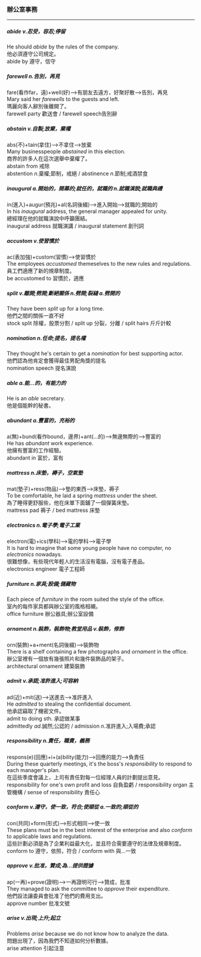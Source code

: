 ### 辦公室事務
---
##### abide *v*.忍受，容忍;停留
He should *abide* by the rules of the company.  
他必須遵守公司規定。  
abide by 遵守，信守  

##### farewell *n*.告別，再見  
fare(看作far，遠)+well(好)-->有朋友去遠方，好聚好散-->告別，再見  
Mary said her *farewells* to the guests and left.  
瑪麗向客人辭別後離開了。  
farewell party 歡送會 / farewell speech告別辭  

##### abstain *v*.自製;放棄，棄權  
abs(不)+tain(拿住)-->不拿住-->放棄  
Many businesspeople *abstained* in this election.  
商界的許多人在這次選舉中棄權了。  
abstain from 戒除  
abstention *n*.棄權;節制，戒絕 / abstinence *n*.節制;戒酒禁食  

##### inaugural *a*.開始的，開幕的;就任的，就職的 *n*.就職演說;就職典禮  
in(進入)+augur(預兆)+al(名詞後綴)-->進入開始-->就職的;開始的  
In his *inaugural* address, the general manager appealed for unity.  
總經理在他的就職演說中呼籲團結。  
inaugural address 就職演講 / inaugural statement 創刊詞  

##### accustom *v*.使習慣於  
ac(表加強)+custom(習慣)-->使習慣於  
The employees *accustomed* themeselves to the new rules and regulations.  
員工們適應了新的規章制度。  
be accustomed to 習慣於，適應  

##### split *v*.離開;劈開;斷絕關係 *n*.劈開;裂縫 *a*.劈開的  
They have been *split* up for a long time.  
他們之間的關係一直不好  
stock split 除權，股票分割 / split up 分裂，分離 / split hairs 斤斤計較  

##### nomination *n*.任命;提名，提名權  
They thought he's certain to get a *nomination* for best supporting actor.  
他們認為他肯定會獲得最佳男配角獎的提名  
nomination speech 提名演說  

##### able *a*.能...的，有能力的  
He is an *able* secretary.  
他是個能幹的秘書。  

##### abundant *a*.豐富的，充裕的  
a(無)+bund(看作bound，邊界)+ant(...的)-->無邊無際的-->豐富的  
He has *abundant* work experience.  
他擁有豐富的工作經驗。  
abundant in 富於，富有  

##### mattress *n*.床墊，褥子，空氣墊  
mat(墊子)+ress(物品)-->墊的東西-->床墊，褥子  
To be comfortable, he laid a spring *mattress* under the sheet.  
為了睡得更舒服些，他在床單下面鋪了一個彈簧床墊。  
mattress pad 褥子 / bed mattress 床墊  

##### electronics *n*.電子學;電子工業  
electron(電)+ics(學科)-->電的學科-->電子學  
It is hard to imagine that some young people have no computer, no *electronics* nowadays.  
很難想像，有些現代年輕人的生活沒有電腦，沒有電子產品。  
electronics engineer 電子工程師  

##### furniture *n*.家具;設備;儲藏物  
Each piece of *furniture* in the room suited the style of the office.  
室內的每件家具都與辦公室的風格相襯。  
office furniture 辦公器具;辦公室設備  

##### ornament *n*.裝飾，裝飾物;教堂用品 *v*.裝飾，修飾  
orn(裝飾)+a+ment(名詞後綴)-->裝飾物  
There is a shelf containing a few photographs and *ornament* in the office.  
辦公室裡有一個放有幾張照片和幾件裝飾品的架子。  
architectural ornament 建築裝飾  

##### admit *v*.承認;准許進入;可容納  
ad(近)+mit(送)-->送進去-->准許進入  
He *admitted* to stealing the confidential document.  
他承認竊取了機密文件。  
admit to doing sth. 承認做某事  
admittedly *ad*.誠然;公認的 / admission *n*.准許進入;入場費;承認  

##### responsibility *n*.責任，職責，義務   
respons(e)(回應)+i+(a)bility(能力)-->回應的能力-->負責任  
During these quarterly meetings, it's the boss's *responsibility* to respond to each manager's plan.  
在這些季度會議上，上司有責任對每一位經理人員的計劃提出意見。  
responsibility for one's own profit and loss 自負盈虧 / responsibility organ 主管機構 / sense of responsibility 責任心  

##### conform *v*.遵守，使一致，符合;使順從 *a*.一致的;順從的  
con(共同)+form(形式)-->形式相同-->使一致  
These plans must be in the best interest of the enterprise and also *conform* to applicable laws and regulations.  
這些計劃必須是為了企業利益最大化，並且符合需要遵守的法律及規章制度。  
conform to 遵守，依照，符合 / conform with 與...一致  

##### approve *v*.批准，贊成;為...提供證據   
ap(一再)+prove(證明)-->一再證明可行-->贊成，批准  
They managed to ask the committee to *approve* their expenditure.  
他們設法讓委員會批准了他們的費用支出。  
approve number 批准文號  

##### arise *v*.出現;上升;起立  
Problems *arise* because we do not know how to analyze the data.  
問題出現了，因為我們不知道如何分析數據。  
arise attention 引起注意